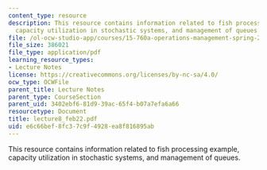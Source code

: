 ```yaml
---
content_type: resource
description: This resource contains information related to fish processing example,
  capacity utilization in stochastic systems, and management of queues.
file: /ol-ocw-studio-app/courses/15-760a-operations-management-spring-2002/e6c66bef8fc37c9f4928ea8f816895ab_lecture8_feb22.pdf
file_size: 386021
file_type: application/pdf
learning_resource_types:
- Lecture Notes
license: https://creativecommons.org/licenses/by-nc-sa/4.0/
ocw_type: OCWFile
parent_title: Lecture Notes
parent_type: CourseSection
parent_uid: 3402ebf6-81d9-39ac-65f4-b07a7efa6a66
resourcetype: Document
title: lecture8_feb22.pdf
uid: e6c66bef-8fc3-7c9f-4928-ea8f816895ab
---
```

This resource contains information related to fish processing example, capacity utilization in stochastic systems, and management of queues.